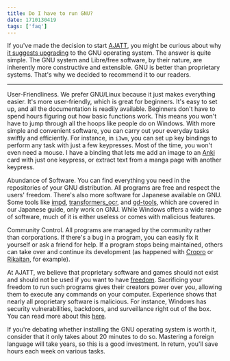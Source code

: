 ```yaml
---
title: Do I have to run GNU?
date: 1710130419
tags: ['faq']
---
```


If you've made the decision to start [AJATT](whats-ajatt.html),
you might be curious about why
[it suggests upgrading](our-immersion-learning-toolset.html#gnu-linux)
to the GNU operating system.
The answer is quite simple.
The GNU system and Libre/free software,
by their nature,
are inherently more constructive and extensible.
GNU is better than proprietary systems.
That's why we decided to recommend it to our readers.

****

User-Friendliness.
We prefer GNU/Linux because it just makes everything easier.
It's more user-friendly,
which is great for beginners.
It's easy to set up, and all the documentation is readily available.
Beginners don't have to spend hours figuring out how basic functions work.
This means you won't have to jump through all the hoops like people do on Windows.
With more simple and convenient software,
you can carry out your everyday tasks swiftly and efficiently.
For instance,
in `i3wm`,
you can set up key bindings to perform any task with just a few keypresses.
Most of the time, you won't even need a mouse.
I have a binding that lets me add an image to an [Anki](setting-up-anki.html) card
with just one keypress,
or extract text from a manga page with another keypress.

Abundance of Software.
You can find everything you need in the repositories of your GNU distribution.
All programs are free and respect the users' freedom.
There's also more software for Japanese available on GNU.
Some tools like [impd](passive-listening.html#impd),
[transformers_ocr](mining-from-manga.html#setting-up-transformers),
and [gd-tools](setting-up-goldendict.html#gd-tools),
which are covered in our Japanese guide,
only work on GNU.
While Windows offers a wide range of software,
much of it is either useless or comes with malicious features.

Community Control.
All programs are managed by the community rather than corporations.
If there's a bug in a program,
you can easily fix it yourself
or ask a friend for help.
If a program stops being maintained,
others can take over and continue its development
(as happened with [Cropro](useful-anki-add-ons-for-japanese.html#cross-profile-search-and-import)
or [Rikaitan](setting-up-yomichan.html), for example).

At AJATT, we believe that
proprietary software and games should not exist and should not be used
if you want to have [freedom](https://www.gnu.org/philosophy/free-sw.html).
Sacrificing your freedom to run such programs gives their creators power over you,
allowing them to execute any commands on your computer.
Experience shows that nearly all proprietary software is malicious.
For instance,
Windows has security vulnerabilities, backdoors, and surveillance right out of the box.
You can read more about this [here](https://www.gnu.org/proprietary/malware-microsoft.html).

If you're debating whether installing the GNU operating system is worth it,
consider that it only takes about 20 minutes to do so.
Mastering a foreign language will take years,
so this is a good investment.
In return, you'll save hours each week on various tasks.
